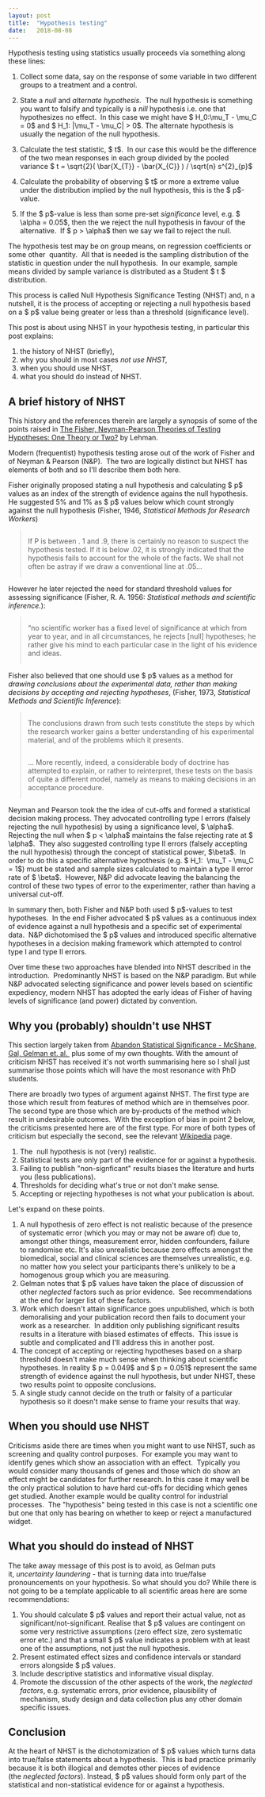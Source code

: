 ```yaml
---
layout: post
title:  "Hypothesis testing"
date:   2018-08-08
---
```



Hypothesis testing using statistics usually proceeds via something along these lines:


1. Collect some data, say on the response of some variable in two different groups to a treatment and a control.

2. State a *null* and *alternate hypothesis.*  The null hypothesis is something you want to falsify and typically is a *nill* hypothesis i.e. one that hypothesizes no effect.  In this case we might have $ H_0:\mu_T - \mu_C = 0$ and $ H_1: \|\mu_T - \mu_C\| > 0$. The alternate hypothesis is usually the negation of the null hypothesis.

3. Calculate the test statistic, $ t$.  In our case this would be the difference of the two mean responses in each group divided by the pooled variance $ t = \sqrt{2}( \bar{X_{T}} - \bar{X_{C}} ) / \sqrt{n} s^{2}_{p}$

4. Calculate the probability of observing $ t$ or more a extreme value under the distribution implied by the null hypothesis, this is the $ p$-value.

5. If the $ p$-value is less than some pre-set <em>significance</em> level, e.g. $ \alpha = 0.05$, then the we reject the null hypothesis in favour of the alternative.  If $ p > \alpha$ then we say we fail to reject the null.

The hypothesis test may be on group means, on regression coefficients or some other  quantity.  All that is needed is the sampling distribution of the statistic in question under the null hypothesis.  In our example, sample means divided by sample variance is distributed as a Student $ t $ distribution.

This process is called Null Hypothesis Significance Testing (NHST) and, n a nutshell, it is the process of accepting or rejecting a null hypothesis based on a $ p$ value being greater or less than a threshold (significance level).

This post is about using NHST in your hypothesis testing, in particular this post explains:
<ol>
	<li>the history of NHST (briefly),</li>
	<li>why you should in most cases <em>not use NHST, </em></li>
	<li>when you should use NHST,</li>
	<li>what you should do instead of NHST.</li>
</ol>
<h2>A brief history of NHST</h2>
This history and the references therein are largely a synopsis of some of the points raised in <a href="https://www.jstor.org/stable/2291263">The Fisher, Neyman-Pearson Theories of Testing Hypotheses: One Theory or Two?</a> by Lehman.

Modern (frequentist) hypothesis testing arose out of the work of Fisher and of Neyman & Pearson (N&P).  The two are logically distinct but NHST has elements of both and so I'll describe them both here.

Fisher originally proposed stating a null hypothesis and calculating $ p$  values as an index of the strength of evidence agains the null hypothesis.  He suggested 5% and 1% as $ p$ values below which count strongly against the null hypothesis (Fisher, 1946, <em>Statistical Methods for Research Workers</em>)
<blockquote>
<div class="page" title="Page 4">
<div class="layoutArea">
<div class="column">

If P is between . 1 and .9, there is certainly no reason to suspect the hypothesis tested. If it is below .02, it is strongly indicated that the hypothesis fails to account for the whole of the facts. We shall not often be astray if we draw a conventional line at .05...

</div>
</div>
</div></blockquote>
However he later rejected the need for standard threshold values for assessing significance (Fisher, R. A. 1956: <em>Statistical methods and scientific inference.</em>):
<blockquote>
<div class="page" title="Page 6">
<div class="layoutArea">
<div class="column">

“no scientific worker has a fixed level of significance at which from year to year, and in all circumstances, he rejects [null] hypotheses; he rather give his mind to each particular case in the light of his evidence and ideas.

</div>
</div>
</div></blockquote>
Fisher also believed that one should use $ p$ values as a method for<em> drawing conclusions about the experimental data, rather than making decisions by accepting and rejecting hypotheses</em>, (Fisher, 1973, <em>Statistical Methods and Scientific Inference</em>):
<blockquote>
<div class="page" title="Page 4">
<div class="layoutArea">
<div class="column">

The conclusions drawn from such tests constitute the steps by which the research worker gains a better understanding of his experimental material, and of the problems which it presents.
<div class="page" title="Page 4">
<div class="layoutArea">
<div class="column">

... More recently, indeed, a considerable body of doctrine has attempted to explain, or rather to reinterpret, these tests on the basis of quite a different model, namely as means to making decisions in an acceptance procedure.

</div>
</div>
</div>
</div>
</div>
</div></blockquote>
Neyman and Pearson took the the idea of cut-offs and formed a statistical decision making process. They advocated controlling type I errors (falsely rejecting the null hypothesis) by using a significance level, $ \alpha$. Rejecting the null when $ p < \alpha$ maintains the false rejecting rate at $ \alpha$.  They also suggested controlling type II errors (falsely accepting the null hypothesis) through the concept of statistical power, $\beta$.  In order to do this a specific alternative hypothesis (e.g. $ H_1:  \mu_T - \mu_C = 1$) must be stated and sample sizes calculated to maintain a type II error rate of $ \beta$.  However, N&P did advocate leaving the balancing the control of these two types of error to the experimenter, rather than having a universal cut-off.

In summary then, both Fisher and N&P both used $ p$-values to test hypotheses.  In the end Fisher advocated $ p$ values as a continuous index of evidence against a null hypothesis and a specific set of experimental data.  N&P dichotomised the $ p$ values and introduced specific alternative hypotheses in a decision making framework which attempted to control type I and type II errors.

Over time these two approaches have blended into NHST described in the introduction.  Predominantly NHST is based on the N&P paradigm. But while N&P advocated selecting significance and power levels based on scientific expediency, modern NHST has adopted the early ideas of Fisher of having  levels of significance (and power) dictated by convention.
<h2>Why you (probably) shouldn't use NHST</h2>
This section largely taken from <a href="https://arxiv.org/pdf/1709.07588.pdf">Abandon Statistical Significance - McShane, Gal, Gelman et. al. </a> plus some of my own thoughts. With the amount of criticism NHST has received it's not worth summarising here so I shall just summarise those points which will have the most resonance with PhD students.

There are broadly two types of argument against NHST. The first type are those which result from features of method which are in themselves poor.  The second type are those which are by-products of the method which result in undesirable outcomes.  With the exception of bias in point 2 below, the criticisms presented here are of the first type. For more of both types of criticism but especially the second, see the relevant <a href="https://en.wikipedia.org/wiki/Statistical_hypothesis_testing">Wikipedia</a> page.
<ol>
	<li>The  null hypothesis is not (very) realistic.</li>
	<li>Statistical tests are only part of the evidence for or against a hypothesis.</li>
	<li>Failing to publish "non-signficant" results biases the literature and hurts you (less publications).</li>
	<li>Thresholds for deciding what's true or not don't make sense.</li>
	<li>Accepting or rejecting hypotheses is not what your publication is about.</li>
</ol>
Let's expand on these points.
<ol>
	<li>A null hypothesis of zero effect is not realistic because of the presence of systematic error (which you may or may not be aware of) due to, amongst other things, measurement error, hidden confounders, failure to randomise etc. It's also unrealistic because zero effects amongst the biomedical, social and clinical sciences are themselves unrealistic, e.g. no matter how you select your participants there's unlikely to be a homogenous group which you are measuring.</li>
	<li>Gelman notes that $ p$ values have taken the place of discussion of other <em>neglected</em> factors such as prior evidence.  See recommendations at the end for larger list of these factors.</li>
	<li>Work which doesn't attain significance goes unpublished, which is both demoralising and your publication record then fails to document your work as a researcher.  In addition only publishing significant results results in a literature with biased estimates of effects.  This issue is subtle and complicated and I'll address this in another post.</li>
	<li>The concept of accepting or rejecting hypotheses based on a sharp threshold doesn't make much sense when thinking about scientific hypotheses. In reality $ p = 0.049$ and $ p = 0.051$ represent the same strength of evidence against the null hypothesis, but under NHST, these two results point to opposite conclusions.</li>
	<li>A single study cannot decide on the truth or falsity of a particular hypothesis so it doesn't make sense to frame your results that way.</li>
</ol>
<h2>When you should use NHST</h2>
Criticisms aside there are times when you might want to use NHST, such as screening and quality control purposes.  For example you may want to identify genes which show an association with an effect.  Typically you would consider many thousands of genes and those which do show an effect might be candidates for further research. In this case it may well be the only practical solution to have hard cut-offs for deciding which genes get studied. Another example would be quality control for industrial processes.  The "hypothesis" being tested in this case is not a scientific one but one that only has bearing on whether to keep or reject a manufactured widget.
<h2>What you should do instead of NHST</h2>
The take away message of this post is to avoid, as Gelman puts it, <em>uncertainty laundering</em> - that is turning data into true/false pronouncements on your hypothesis. So what should you do? While there is not going to be a template applicable to all scientific areas here are some recommendations:
<ol>
	<li>You should calculate $ p$ values and report their actual value, not as significant/not-significant. Realise that $ p$ values are contingent on some very restrictive assumptions (zero effect size, zero systematic error etc.) and that a small $ p$ value indicates a problem with at least one of the assumptions, not just the null hypothesis.</li>
	<li>Present estimated effect sizes and confidence intervals or standard errors alongside $ p$ values.</li>
	<li>Include descriptive statistics and informative visual display.</li>
	<li>Promote the discussion of the other aspects of the work, the <em>neglected factors</em>, e.g. systematic errors, prior evidence, plausibility of mechanism, study design and data collection plus any other domain specific issues.</li>
</ol>
<h2>Conclusion</h2>
At the heart of NHST is the dichotomization of $ p$ values which turns data into true/false statements about a hypothesis.  This is bad practice primarily because it is both illogical and demotes other pieces of evidence (the <em>neglected factors</em>). Instead, $ p$ values should form only part of the statistical and non-statistical evidence for or against a hypothesis.

